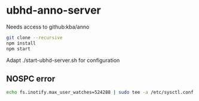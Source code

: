 # ubhd-anno-server

Needs access to github:kba/anno

```sh
git clone --recursive
npm install
npm start
```

Adapt ./start-ubhd-server.sh for configuration

## NOSPC error

```sh
echo fs.inotify.max_user_watches=524288 | sudo tee -a /etc/sysctl.conf && sudo sysctl -p
```
